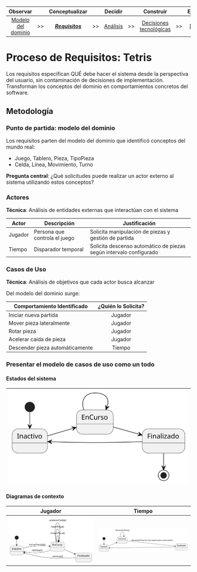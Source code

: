 <div align=center>

|Observar||Conceptualizar||Decidir||Construir||Ejecutar|
|:-:|:-:|:-:|:-:|:-:|:-:|:-:|:-:|:-:|
|[Modelo del dominio](/docs/modeloDelDominio.md)|>>|[***Requisitos***](/docs/ProcesoRequisitos.md)|>>|[Análisis](/docs/ProcesoAnalisis.md)|>>|[Decisiones tecnológicas](/docs/DecisionesTecnologicas.md)|>>|[Diseño](/docs/ProcesoDiseño.md)|>>|[Código](/src/)

</div>

# Proceso de Requisitos: Tetris

Los requisitos especifican QUÉ debe hacer el sistema desde la perspectiva del usuario, sin contaminación de decisiones de implementación. Transforman los conceptos del dominio en comportamientos concretos del software.

## Metodología

### Punto de partida: modelo del dominio

Los requisitos parten del modelo del dominio que identificó conceptos del mundo real:

- Juego, Tablero, Pieza, TipoPieza
- Celda, Línea, Movimiento, Turno

**Pregunta central**: ¿Qué solicitudes puede realizar un actor externo al sistema utilizando estos conceptos?

### Actores

**Técnica**: Análisis de entidades externas que interactúan con el sistema

|Actor|Descripción|Justificación|
|-|-|-|
|Jugador|Persona que controla el juego|Solicita manipulación de piezas y gestión de partida|
|Tiempo|Disparador temporal|Solicita descenso automático de piezas según intervalo configurado|

### Casos de Uso

**Técnica**: Análisis de objetivos que cada actor busca alcanzar

Del modelo del dominio surge:

| Comportamiento Identificado|¿Quién lo Solicita?
|-|:-:|
| Iniciar nueva partida|Jugador |
|Mover pieza lateralmente|Jugador
|Rotar pieza|Jugador
|Acelerar caída de pieza|Jugador
|Descender pieza automáticamente|Tiempo

### Presentar el modelo de casos de uso como un todo

#### Estados del sistema

<div align=center>

|![](/images/modelosUML/DiagramaDeContexto000.svg)
|-

</div>

#### Diagramas de contexto

<div align=center>

|Jugador|Tiempo|
|-|-|
|![](/images/modelosUML/DiagramaDeContexto001-ActorJugador.svg)|![](/images/modelosUML/DiagramaDeContexto001-ActorTiempo.svg)

</div>
